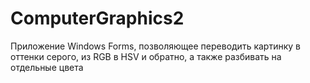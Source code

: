 # ComputerGraphics2
Приложение Windows Forms, позволяющее переводить картинку в оттенки серого, из RGB в HSV и обратно, а также разбивать на отдельные цвета
